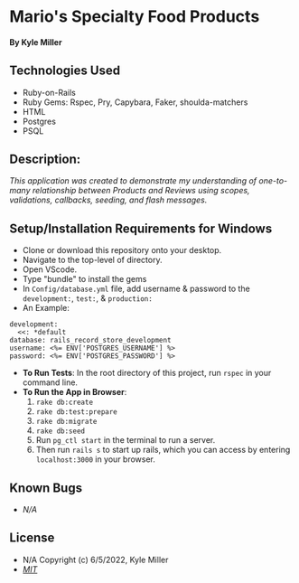# Mario's Specialty Food Products

#### By Kyle Miller

## Technologies Used

* Ruby-on-Rails
* Ruby Gems: Rspec, Pry, Capybara, Faker, shoulda-matchers 
* HTML
* Postgres
* PSQL 

## Description:
_This application was created to demonstrate my understanding of one-to-many relationship between Products and Reviews using scopes, validations, callbacks, seeding, and flash messages._

## Setup/Installation Requirements for Windows

* Clone or download this repository onto your desktop.
* Navigate to the top-level of directory.
* Open VScode.
* Type "bundle" to install the gems
* In `Config/database.yml` file, add username & password to the `development:`, `test:`, & `production:`
* An Example:  
```
development:
  <<: *default
database: rails_record_store_development 
username: <%= ENV['POSTGRES_USERNAME'] %> 
password: <%= ENV['POSTGRES_PASSWORD'] %> 
```
* **To Run Tests**: In the root directory of this project, run `rspec` in your command line.
* **To Run the App in Browser**: 
  1. `rake db:create`
  2. `rake db:test:prepare`
  3. `rake db:migrate`
  4. `rake db:seed`
  5. Run `pg_ctl start` in the terminal to run a server. 
  6. Then run `rails s` to start up rails, which you can access by entering `localhost:3000` in your browser.

## Known Bugs

- _N/A_

## License

- N/A Copyright (c) 6/5/2022, Kyle Miller
- _[MIT](https://opensource.org/licenses/MIT)_